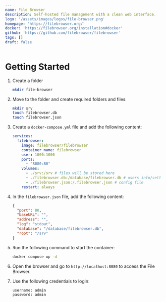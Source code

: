 ```yaml
---
name: File Browser
description: Self-hosted file management with a clean web interface.
logo: '/assets/images/logos/file-browser.png'
homepage: 'https://filebrowser.org/'
docker: 'https://filebrowser.org/installation#docker'
github: 'https://github.com/filebrowser/filebrowser'
tags: []
draft: false
---
```


# Getting Started

1. Create a folder
    ```bash
    mkdir file-browser
    ```
3. Move to the folder and create required folders and files
    ```bash
    mkdir srv
    touch filebrowser.db
    touch filebrowser.json
    ```
2. Create a `docker-compose.yml` file and add the following content:
    ```yaml
    services:
      filebrowser:
        image: filebrowser/filebrowser
        container_name: filebrowser
        user: 1000:1000
        ports:
          - "8080:80"
        volumes:
          - ./srv:/srv # files will be stored here
          - ./filebrowser.db:/database/filebrowser.db # users info/settings will be stored here
          - ./filebrowser.json:/.filebrowser.json # config file
        restart: always
    ```

4. In the `filebrowser.json` file, add the following content:
    ```json
    {
      "port": 80,
      "baseURL": "",
      "address": "",
      "log": "stdout",
      "database": "/database/filebrowser.db",
      "root": "/srv"
    }
    ```
5. Run the following command to start the container:
    ```bash
    docker compose up -d
    ```
6. Open the browser and go to `http://localhost:8080` to access the File Browser.
7. Use the following credentials to login:
    ```
    username: admin
    password: admin
    ```